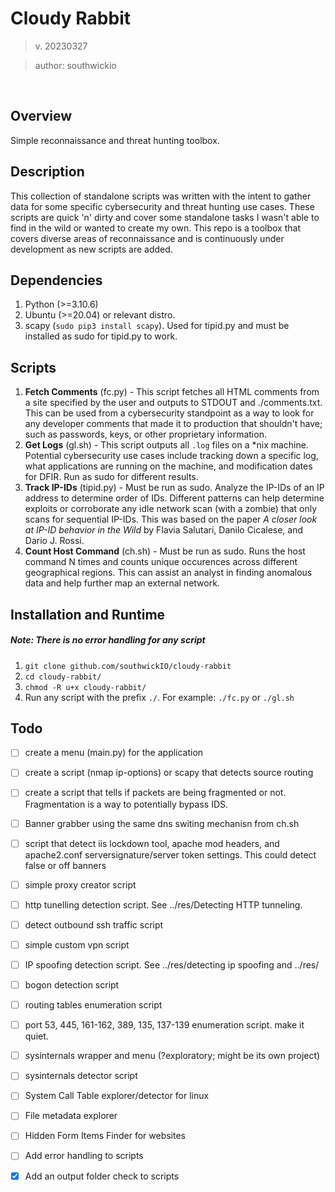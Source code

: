 # Cloudy Rabbit
> v. 20230327

> author: southwickio

<br>

## Overview
Simple reconnaissance and threat hunting toolbox.

## Description
This collection of standalone scripts was written with the intent to gather data for some specific cybersecurity and threat hunting use cases. These scripts are quick 'n' dirty and cover some standalone tasks I wasn't able to find in the wild or wanted to create my own. This repo is a toolbox that covers diverse areas of reconnaissance and is continuously under development as new scripts are added.

## Dependencies
1. Python (>=3.10.6)
2. Ubuntu (>=20.04) or relevant distro.
3. scapy (`sudo pip3 install scapy`). Used for tipid.py and must be installed as sudo for tipid.py to work.

## Scripts

 1. **Fetch Comments** (fc.py) - This script fetches all HTML comments from a site specified by the user and outputs to STDOUT and ./comments.txt. This can be used from a cybersecurity standpoint as a way to look for any developer comments that made it to production that shouldn't have; such as passwords, keys, or other proprietary information.
 2. **Get Logs** (gl.sh) - This script outputs all `.log` files on a \*nix machine. Potential cybersecurity use cases include tracking down a specific log, what applications are running on the machine, and modification dates for DFIR. Run as sudo for different results.
 3. **Track IP-IDs** (tipid.py) - Must be run as sudo. Analyze the IP-IDs of an IP address to determine order of IDs. Different patterns can help determine exploits or corroborate any idle network scan (with a zombie) that only scans for sequential IP-IDs. This was based on the paper *A closer look at IP-ID behavior in the Wild* by Flavia Salutari, Danilo Cicalese, and Dario J. Rossi.
 4. **Count Host Command** (ch.sh) - Must be run as sudo. Runs the host command N times and counts unique occurences across different geographical regions. This can assist an analyst in finding anomalous data and help further map an external network.   

## Installation and Runtime
##### Note: There is no error handling for any script
1. `git clone github.com/southwickIO/cloudy-rabbit`
2. `cd cloudy-rabbit/`
3. `chmod -R u+x cloudy-rabbit/`
4. Run any script with the prefix `./`. For example: `./fc.py` or `./gl.sh`

## Todo
- [ ] create a menu (main.py) for the application
- [ ] create a script (nmap ip-options) or scapy that detects source routing
- [ ] create a script that tells if packets are being fragmented or not. Fragmentation is a way to potentially bypass IDS.
- [ ] Banner grabber using the same dns switing mechanisn from ch.sh
- [ ] script that detect iis lockdown tool, apache mod headers, and apache2.conf serversignature/server token settings. This could detect false or off banners
- [ ] simple proxy creator script
- [ ] http tunelling detection script. See ../res/Detecting HTTP tunneling.
- [ ] detect outbound ssh traffic script
- [ ] simple custom vpn script
- [ ] IP spoofing detection script. See ../res/detecting ip spoofing and ../res/
- [ ] bogon detection script
- [ ] routing tables enumeration script
- [ ] port 53, 445, 161-162, 389, 135, 137-139 enumeration script. make it quiet.
- [ ] sysinternals wrapper and menu (?exploratory; might be its own project)
- [ ] sysinternals detector script
- [ ] System Call Table explorer/detector for linux
- [ ] File metadata explorer
- [ ] Hidden Form Items Finder for websites 

- [ ] Add error handling to scripts
- [x] Add an output folder check to scripts